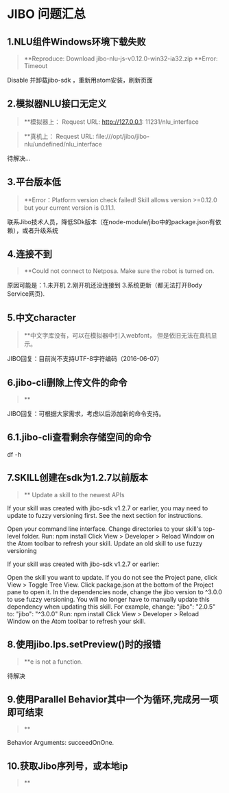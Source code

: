 # JIBO 问题汇总
## 1.NLU组件Windows环境下载失败 
>**Reproduce: Download jibo-nlu-js-v0.12.0-win32-ia32.zip
>**Error: Timeout

Disable 并卸载jibo-sdk ，重新用atom安装，刷新页面
## 2.模拟器NLU接口无定义
>**模拟器上： Request URL: http://127.0.0.1: 11231/nlu_interface

>**真机上： Request URL: file:///opt/jibo/jibo-nlu/undefined/nlu_interface

待解决...
## 3.平台版本低
>**Error：Platform version check failed! Skill allows version >=0.12.0 but your current version is 0.11.1.

联系Jibo技术人员，降低SDk版本（在node-module/jibo中的package.json有依赖），或者升级系统

## 4.连接不到
>**Could not connect to Netposa. Make sure the robot is turned on.

原因可能是：1.未开机 2.刚开机还没连接到 3.系统更新（都无法打开Body Service网页).
## 5.中文character
>**中文字库没有，可以在模拟器中引入webfont， 但是依旧无法在真机显示。

JIBO回复：目前尚不支持UTF-8字符编码（2016-06-07）
## 6.jibo-cli删除上传文件的命令
>**

JIBO回复：可根据大家需求，考虑以后添加新的命令支持。
## 6.1.jibo-cli查看剩余存储空间的命令

df -h
## 7.SKILL创建在sdk为1.2.7以前版本
>**
Update a skill to the newest APIs

If your skill was created with jibo-sdk v1.2.7 or earlier, you may need to update to fuzzy versioning first. See the next section for instructions.

Open your command line interface.
Change directories to your skill's top-level folder.
Run: npm install
Click View > Developer > Reload Window on the Atom toolbar to refresh your skill.
Update an old skill to use fuzzy versioning

If your skill was created with jibo-sdk v1.2.7 or earlier:

Open the skill you want to update.
If you do not see the Project pane, click View > Toggle Tree View.
Click package.json at the bottom of the Project pane to open it.
In the dependencies node, change the jibo version to ^3.0.0 to use fuzzy versioning. You will no longer have to manually update this dependency when updating this skill.
For example, change: "jibo": "2.0.5" to: "jibo": "^3.0.0"
Run: npm install
Click View > Developer > Reload Window on the Atom toolbar to refresh your skill.

## 8.使用jibo.lps.setPreview()时的报错
>**e is not a function.

待解决

## 9.使用Parallel Behavior其中一个为循环,完成另一项即可结束
>**

Behavior Arguments: succeedOnOne.

## 10.获取Jibo序列号，或本地ip
>**


